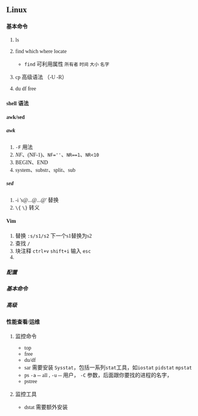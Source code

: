 <font face="黑体">

## Linux

#### 基本命令
1. ls 
2. find which where locate
    * `find` 可利用属性 `所有者`  `时间`  `大小`  `名字`
    
3. cp 高级语法 （-U -R）
4. du df free 

#### shell 语法

#### awk/sed

##### awk
1. `-F` 用法
2. $NF、$(NF-1)、`NF=''`、`NR==1`、`NR<10`
3. BEGIN、END
4. system、substr、split、sub

##### sed
1. -i 's@...@...@' 替换
2. `\{` `\}` 转义

#### Vim
1. 替换  `:s/s1/s2` 下一个s1替换为s2
2. 查找  `/`
3. 块注释 `ctrl+v` `shift+i`  输入 `esc`
4. 

##### 配置 
##### 基本命令 
##### 高级 

#### 性能查看/运维

1. 监控命令
    * top
    * free 
    * du/df
    * sar 需要安装 `Sysstat`，包括一系列`stat`工具，如`iostat` `pidstat` `mpstat`
    * ps `-a` -- all , `-u` -- 用户， `-C` 参数，后面跟你要找的进程的名字，
    * pstree

2. 监控工具
    * dstat 需要额外安装










</font>
